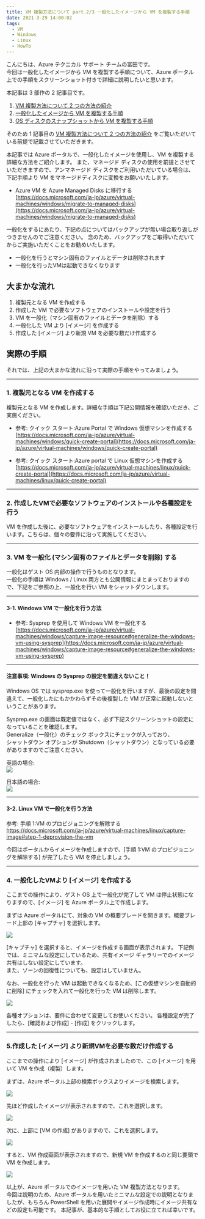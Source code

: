 ```yaml
---
title: VM 複製方法について part.2/3 一般化したイメージから VM を複製する手順
date: 2021-3-29 14:00:02
tags:
  - VM
  - Windows
  - Linux
  - HowTo
---
```


こんにちは、Azure テクニカル サポート チームの富田です。  
今回は一般化したイメージから VM を複製する手順について、Azure ポータル上での手順をスクリーンショット付きで詳細に説明したいと思います。  

本記事は 3 部作の 2 記事目です。
 1. [VM 複製方法について 2 つの方法の紹介](https://jpaztech.github.io/blog/vm/vm-replica-1)
 2. [一般化したイメージから VM を複製する手順](https://jpaztech.github.io/blog/vm/vm-replica-2)
 3. [OS ディスクのスナップショットから VM を複製する手順](https://jpaztech.github.io/blog/vm/vm-replica-3)


そのため 1 記事目の [VM 複製方法について 2 つの方法の紹介](https://jpaztech.github.io/blog/vm/vm-replica-1) をご覧いただいている前提で記載させていただきます。  

本記事では Azure ポータルで、一般化したイメージを使用し、VM を複製する詳細な方法をご紹介します。
また、マネージド ディスクの使用を前提とさせていただきますので、アンマネージド ディスクをご利用いただいている場合は、下記手順より VM をマネージドディスクに変換をお願いいたします。

- Azure VM を Azure Managed Disks に移行する  
[https://docs.microsoft.com/ja-jp/azure/virtual-machines/windows/migrate-to-managed-disks](https://docs.microsoft.com/ja-jp/azure/virtual-machines/windows/migrate-to-managed-disks)


一般化をするにあたり、下記の点についてはバックアップが無い場合取り返しがつきませんのでご注意ください。
念のため、バックアップをご取得いただいてからご実施いただくことをお勧めいたします。
 - 一般化を行うとマシン固有のファイルとデータは削除されます
 - 一般化を行ったVMは起動できなくなります

## 大まかな流れ

1. 複製元となる VM を作成する
2. 作成した VM で必要なソフトウェアのインストールや設定を行う
3. VM を一般化（マシン固有のファイルとデータを削除）する
4. 一般化した VM より [イメージ] を作成する
5. 作成した [イメージ] より新規 VM を必要な数だけ作成する

## 実際の手順

それでは、上記の大まかな流れに沿って実際の手順をやってみましょう。   

---
### 1. 複製元となる VM を作成する

複製元となる VM を作成します。詳細な手順は下記公開情報を確認いただき、ご実施ください。

- 参考: クイック スタート:Azure Portal で Windows 仮想マシンを作成する  
[https://docs.microsoft.com/ja-jp/azure/virtual-machines/windows/quick-create-portal](https://docs.microsoft.com/ja-jp/azure/virtual-machines/windows/quick-create-portal)

- 参考: クイック スタート:Azure portal で Linux 仮想マシンを作成する  
[https://docs.microsoft.com/ja-jp/azure/virtual-machines/linux/quick-create-portal](https://docs.microsoft.com/ja-jp/azure/virtual-machines/linux/quick-create-portal)

---
### 2. 作成したVMで必要なソフトウェアのインストールや各種設定を行う

VM を作成した後に、必要なソフトウェアをインストールしたり、各種設定を行います。こちらは、個々の要件に沿って実施してください。

---
### 3. VM を一般化 (マシン固有のファイルとデータを削除) する

一般化はゲスト OS 内部の操作で行うものとなります。  
一般化の手順は Windows / Linux 両方とも公開情報にまとまっておりますので、下記をご参照の上、一般化を行い VM をシャットダウンします。  


---
#### 3-1. Windows VM で一般化を行う方法

- 参考: Sysprep を使用して Windows VM を一般化する  
[https://docs.microsoft.com/ja-jp/azure/virtual-machines/windows/capture-image-resource#generalize-the-windows-vm-using-sysprep](https://docs.microsoft.com/ja-jp/azure/virtual-machines/windows/capture-image-resource#generalize-the-windows-vm-using-sysprep)

---
#### 注意事項: Windows の Sysprep の設定を間違えないこと！

Windows OS では sysprep.exe を使って一般化を行いますが、最後の設定を間違えて、一般化したにもかかわらずその後複製した VM が正常に起動しないということがあります。

Sysprep.exe の画面は既定値ではなく、必ず下記スクリーンショットの設定になっていることを確認します。  
Generalize（一般化）のチェック ボックスにチェックが入っており、  
シャットダウン オプションが Shutdown（シャットダウン）となっている必要がありますのでご注意ください。

英語の場合:   
![](./vm-replica-2/sysprep-en.png) 

日本語の場合:   
![](./vm-replica-2/sysprep-jp.png) 

---
#### 3-2. Linux VM で一般化を行う方法

参考: 手順 1:VM のプロビジョニングを解除する  
https://docs.microsoft.com/ja-jp/azure/virtual-machines/linux/capture-image#step-1-deprovision-the-vm

今回はポータルからイメージを作成しますので、[手順 1:VM のプロビジョニングを解除する] が完了したら VM を停止しましょう。

---
### 4. 一般化したVMより [イメージ] を作成する

ここまでの操作により、ゲスト OS 上で一般化が完了して VM は停止状態になりますので、[イメージ] を Azure ポータル上で作成します。  

まずは Azure ポータルにて、対象の VM の概要ブレードを開きます。概要ブレード上部の [キャプチャ] を選択します。

![](./vm-replica-2/img-010.png) 

[キャプチャ] を選択すると、イメージを作成する画面が表示されます。
下記例では、ミニマムな設定にしているため、共有イメージ ギャラリーでのイメージ共有はしない設定にしています。  
また、ゾーンの回復性についても、設定はしていません。

なお、一般化を行った VM は起動できなくなるため、[この仮想マシンを自動的に削除] にチェックを入れて一般化を行った VM は削除します。

![](./vm-replica-2/img-020.png) 

各種オプションは、要件に合わせて変更してお使いください。
各種設定が完了したら、[確認および作成] - [作成] をクリックします。

---
### 5.作成した [イメージ] より新規VMを必要な数だけ作成する

ここまでの操作により [イメージ] が作成されましたので、この [イメージ] を用いて VM を作成（複製）します。  

まずは、Azure ポータル上部の検索ボックスよりイメージを検索します。

![](./vm-replica-2/img-025.png) 

先ほど作成したイメージが表示されますので、これを選択します。

![](./vm-replica-2/img-030.png) 

次に、上部に [VM の作成] がありますので、これを選択します。

![](./vm-replica-2/img-040.png) 

すると、VM 作成画面が表示されますので、新規 VM を作成するのと同じ要領で VM を作成します。

![](./vm-replica-2/img-050.png) 

以上が、Azure ポータルでのイメージを用いた VM 複製方法となります。  
今回は説明のため、Azure ポータルを用いたミニマムな設定での説明となりましたが、もちろん PowerShell を用いた展開やイメージ作成時にイメージ共有などの設定も可能です。
本記事が、基本的な手順としてお役に立てれば幸いです。
